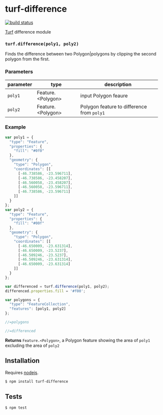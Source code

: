 # turf-difference

[![build status](https://secure.travis-ci.org/Turfjs/turf-difference.png)](http://travis-ci.org/Turfjs/turf-difference)

[Turf](http://turfjs.org/) difference module


### `turf.difference(poly1, poly2)`

Finds the difference between two Polygon|polygons by clipping the second
polygon from the first.


### Parameters

| parameter | type                 | description                                |
| --------- | -------------------- | ------------------------------------------ |
| `poly1`   | Feature\.\<Polygon\> | input Polygon feaure                       |
| `poly2`   | Feature\.\<Polygon\> | Polygon feature to difference from `poly1` |


### Example

```js
var poly1 = {
  "type": "Feature",
  "properties": {
    "fill": "#0f0"
  },
  "geometry": {
    "type": "Polygon",
    "coordinates": [[
      [-46.738586, -23.596711],
      [-46.738586, -23.458207],
      [-46.560058, -23.458207],
      [-46.560058, -23.596711],
      [-46.738586, -23.596711]
    ]]
  }
};
var poly2 = {
  "type": "Feature",
  "properties": {
    "fill": "#00f"
  },
  "geometry": {
    "type": "Polygon",
    "coordinates": [[
      [-46.650009, -23.631314],
      [-46.650009, -23.5237],
      [-46.509246, -23.5237],
      [-46.509246, -23.631314],
      [-46.650009, -23.631314]
    ]]
  }
};

var differenced = turf.difference(poly1, poly2);
differenced.properties.fill = '#f00';

var polygons = {
  "type": "FeatureCollection",
  "features": [poly1, poly2]
};

//=polygons

//=differenced
```


**Returns** `Feature.<Polygon>`, a Polygon feature showing the area of `poly1` excluding the area of `poly2`

## Installation

Requires [nodejs](http://nodejs.org/).

```sh
$ npm install turf-difference
```

## Tests

```sh
$ npm test
```


